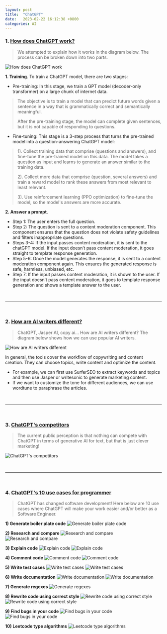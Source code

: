 ```yaml
---
layout: post
title:  "ChatGPT"
date:   2023-02-22 16:12:38 +0800
categories: AI
---
```


### 1. [How does ChatGPT work?](https://twitter.com/alexxubyte/status/1620463186460971008)

> We attempted to explain how it works in the diagram below. 
> The process can be broken down into two parts.

![How does ChatGPT work](https://pbs.twimg.com/media/Fn0KrIcaAAE31r1?format=jpg&name=large)

**1. Training**. To train a ChatGPT model, there are two stages:
- Pre-training: In this stage, we train a GPT model (decoder-only transformer) on a large chunk of internet data.
> The objective is to train a model that can predict future words given a sentence in a way that is grammatically correct and semantically meaningful.
>
> After the pre-training stage, the model can complete given sentences, but it is not capable of responding to questions.
- Fine-tuning: This stage is a 3-step process that turns the pre-trained model into a question-answering ChatGPT model:
> 1). Collect training data that comprise (questions and answers), and fine-tune the pre-trained model on this data. The model takes a question as input and learns to generate an answer similar to the training data.
>
> 2). Collect more data that comprise (question, several answers) and train a reward model to rank these answers from most relevant to least relevant.
>
> 3). Use reinforcement learning (PPO optimization) to fine-tune the model, so the model's answers are more accurate.

**2. Answer a prompt**.
- Step 1: The user enters the full question.
- Step 2: The question is sent to a content moderation component. This component ensures that the question does not violate safety guidelines and filters inappropriate questions.
- Steps 3-4: If the input passes content moderation, it is sent to the chatGPT model. If the input doesn’t pass content moderation, it goes straight to template response generation.
- Step 5-6: Once the model generates the response, it is sent to a content moderation component again. This ensures the generated response is safe, harmless, unbiased, etc.
- Step 7: If the input passes content moderation, it is shown to the user. If the input doesn’t pass content moderation, it goes to template response generation and shows a template answer to the user.

<br />

---

<br />

### 2. [How are AI writers different?](https://twitter.com/alexxubyte/status/1624087065095991296)

> ChatGPT, Jasper AI, copy ai… How are AI writers different?
> The diagram below shows how we can use popular AI writers.

![How are AI writers different](https://pbs.twimg.com/media/FonqkszacAINKG0?format=jpg&name=large)

In general, the tools cover the workflow of copywriting and content creation. They can choose topics, write content and optimize the content.
- For example, we can first use SurferSEO to extract keywords and topics and then use Jasper or writesonic to generate marketing content.
- If we want to customize the tone for different audiences, we can use wordtune to paraphrase the articles.

<br />

---

<br />

### 3. [ChatGPT's competitors](https://twitter.com/DamiBenveniste/status/1620099967296901120)

> The current public perception is that nothing can compete with ChatGPT in terms of generative AI for text, but that is just clever marketing!

![ChatGPT's competitors](https://pbs.twimg.com/media/FnvAPcIaIAErYQH?format=jpg&name=large)

<br />

---

<br />

### 4. [ChatGPT's 10 use cases for programmer](https://twitter.com/SergioRocks/status/1613553915131314178)

> ChatGPT has changed software development!
> Here below are 10 use cases where ChatGPT will make your work easier and/or better as a Software Engineer.

**1) Generate boiler plate code**
![Generate boiler plate code](https://pbs.twimg.com/media/FmR-vpQX0AEn8Dg?format=jpg&name=medium)

**2) Research and compare**
![Research and compare](https://pbs.twimg.com/media/FmR-wKpWAAIAJP3?format=jpg&name=large)
![Research and compare](https://pbs.twimg.com/media/FmR-wKtX0AEjcvb?format=jpg&name=large)

**3) Explain code**
![Explain code](https://pbs.twimg.com/media/FmR-wxCXkAEh9RP?format=jpg&name=large)
![Explain code](https://pbs.twimg.com/media/FmR-wxbWQAIgVLq?format=jpg&name=large)

**4) Comment code**
![Comment code](https://pbs.twimg.com/media/FmR-xQ1XkAIAedV?format=jpg&name=large)
![Comment code](https://pbs.twimg.com/media/FmR-xQ5XwAED-9p?format=jpg&name=large)

**5) Write test cases**
![Write test cases](https://pbs.twimg.com/media/FmR-x2sWYAICkmG?format=jpg&name=large)
![Write test cases](https://pbs.twimg.com/media/FmR-x2tWQAYCAGB?format=jpg&name=large)

**6) Write documentation**
![Write documentation](https://pbs.twimg.com/media/FmR-yZPXoAE2PtN?format=jpg&name=large)
![Write documentation](https://pbs.twimg.com/media/FmR-yYsWIAEOjas?format=jpg&name=large)

**7) Generate regexes**
![Generate regexes](https://pbs.twimg.com/media/FmR-y7CXkAMONWK?format=jpg&name=medium)

**8) Rewrite code using correct style**
![Rewrite code using correct style](https://pbs.twimg.com/media/FmR-zi_X0AEyiaZ?format=jpg&name=large)
![Rewrite code using correct style](https://pbs.twimg.com/media/FmR-zi_XoAQIhT5?format=jpg&name=large)

**9) Find bugs in your code**
![Find bugs in your code](https://pbs.twimg.com/media/FmR-0LMWIAEFXe2?format=jpg&name=large)
![Find bugs in your code](https://pbs.twimg.com/media/FmR-0LRWIAAohBk?format=jpg&name=large)

**10) Leetcode type algorithms**
![Leetcode type algorithms](https://pbs.twimg.com/media/FjYVETlXEAcDIqx?format=jpg&name=medium)